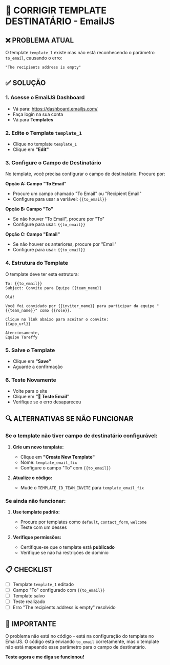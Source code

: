 # 🔧 CORRIGIR TEMPLATE DESTINATÁRIO - EmailJS

## ❌ PROBLEMA ATUAL
O template `template_1` existe mas não está reconhecendo o parâmetro `to_email`, causando o erro:
```
"The recipients address is empty"
```

## ✅ SOLUÇÃO

### 1. Acesse o EmailJS Dashboard
- Vá para: https://dashboard.emailjs.com/
- Faça login na sua conta
- Vá para **Templates**

### 2. Edite o Template `template_1`
- Clique no template `template_1`
- Clique em **"Edit"**

### 3. Configure o Campo de Destinatário
No template, você precisa configurar o campo de destinatário. Procure por:

**Opção A: Campo "To Email"**
- Procure um campo chamado "To Email" ou "Recipient Email"
- Configure para usar a variável: `{{to_email}}`

**Opção B: Campo "To"**
- Se não houver "To Email", procure por "To"
- Configure para usar: `{{to_email}}`

**Opção C: Campo "Email"**
- Se não houver os anteriores, procure por "Email"
- Configure para usar: `{{to_email}}`

### 4. Estrutura do Template
O template deve ter esta estrutura:

```
To: {{to_email}}
Subject: Convite para Equipe {{team_name}}

Olá!

Você foi convidado por {{inviter_name}} para participar da equipe "{{team_name}}" como {{role}}.

Clique no link abaixo para aceitar o convite:
{{app_url}}

Atenciosamente,
Equipe Tareffy
```

### 5. Salve o Template
- Clique em **"Save"**
- Aguarde a confirmação

### 6. Teste Novamente
- Volte para o site
- Clique em **"🧪 Teste Email"**
- Verifique se o erro desapareceu

## 🔍 ALTERNATIVAS SE NÃO FUNCIONAR

### Se o template não tiver campo de destinatário configurável:

1. **Crie um novo template:**
   - Clique em **"Create New Template"**
   - Nome: `template_email_fix`
   - Configure o campo "To" com `{{to_email}}`

2. **Atualize o código:**
   - Mude o `TEMPLATE_ID_TEAM_INVITE` para `template_email_fix`

### Se ainda não funcionar:

1. **Use template padrão:**
   - Procure por templates como `default`, `contact_form`, `welcome`
   - Teste com um desses

2. **Verifique permissões:**
   - Certifique-se que o template está **publicado**
   - Verifique se não há restrições de domínio

## 📋 CHECKLIST

- [ ] Template `template_1` editado
- [ ] Campo "To" configurado com `{{to_email}}`
- [ ] Template salvo
- [ ] Teste realizado
- [ ] Erro "The recipients address is empty" resolvido

## 🚨 IMPORTANTE

O problema não está no código - está na configuração do template no EmailJS. O código está enviando `to_email` corretamente, mas o template não está mapeando esse parâmetro para o campo de destinatário.

**Teste agora e me diga se funcionou!**
